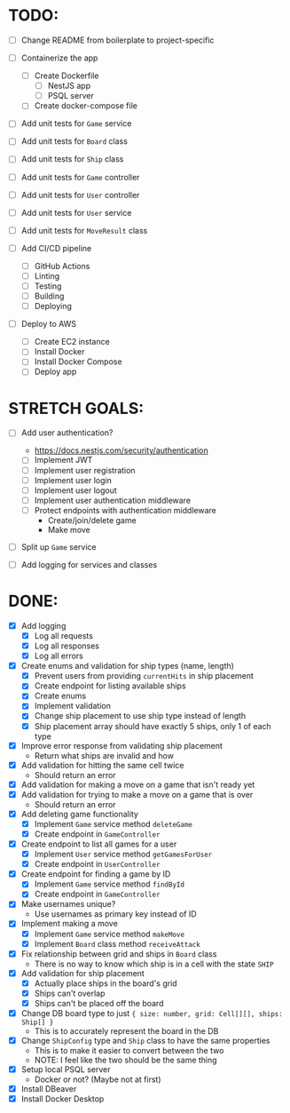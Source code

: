 # TODO:

- [ ] Change README from boilerplate to project-specific

- [ ] Containerize the app
  - [ ] Create Dockerfile
    - [ ] NestJS app
    - [ ] PSQL server
  - [ ] Create docker-compose file

- [ ] Add unit tests for `Game` service

- [ ] Add unit tests for `Board` class

- [ ] Add unit tests for `Ship` class

- [ ] Add unit tests for `Game` controller

- [ ] Add unit tests for `User` controller

- [ ] Add unit tests for `User` service

- [ ] Add unit tests for `MoveResult` class

- [ ] Add CI/CD pipeline
  - [ ] GitHub Actions
  - [ ] Linting
  - [ ] Testing
  - [ ] Building
  - [ ] Deploying

- [ ] Deploy to AWS
  - [ ] Create EC2 instance
  - [ ] Install Docker
  - [ ] Install Docker Compose
  - [ ] Deploy app

# STRETCH GOALS:

- [ ] Add user authentication?
  - https://docs.nestjs.com/security/authentication
  - [ ] Implement JWT
  - [ ] Implement user registration
  - [ ] Implement user login
  - [ ] Implement user logout
  - [ ] Implement user authentication middleware
  - [ ] Protect endpoints with authentication middleware
    - Create/join/delete game
    - Make move

- [ ] Split up `Game` service

- [ ] Add logging for services and classes

# DONE:

- [x] Add logging
  - [x] Log all requests
  - [x] Log all responses
  - [x] Log all errors
- [x] Create enums and validation for ship types (name, length)
  - [x] Prevent users from providing `currentHits` in ship placement
  - [x] Create endpoint for listing available ships
  - [x] Create enums
  - [x] Implement validation
  - [x] Change ship placement to use ship type instead of length
  - [x] Ship placement array should have exactly 5 ships, only 1 of each type
- [x] Improve error response from validating ship placement
  - Return what ships are invalid and how
- [x] Add validation for hitting the same cell twice
  - Should return an error
- [x] Add validation for making a move on a game that isn't ready yet
- [x] Add validation for trying to make a move on a game that is over
  - Should return an error
- [x] Add deleting game functionality
  - [x] Implement `Game` service method `deleteGame`
  - [x] Create endpoint in `GameController`
- [x] Create endpoint to list all games for a user
  - [x] Implement `User` service method `getGamesForUser`
  - [x] Create endpoint in `UserController`
- [x] Create endpoint for finding a game by ID
  - [x] Implement `Game` service method `findById`
  - [x] Create endpoint in `GameController`
- [x] Make usernames unique?
  - Use usernames as primary key instead of ID
- [x] Implement making a move
  - [x] Implement `Game` service method `makeMove`
  - [x] Implement `Board` class method `receiveAttack`
- [x] Fix relationship between grid and ships in `Board` class
  - There is no way to know which ship is in a cell with the state `SHIP`
- [x] Add validation for ship placement
  - [x] Actually place ships in the board's grid
  - [x] Ships can't overlap
  - [x] Ships can't be placed off the board
- [x] Change DB board type to just `{ size: number, grid: Cell[][], ships: Ship[] }`
  - This is to accurately represent the board in the DB
- [x] Change `ShipConfig` type and `Ship` class to have the same properties
  - This is to make it easier to convert between the two
  - NOTE: I feel like the two should be the same thing
- [x] Setup local PSQL server
  - Docker or not? (Maybe not at first)
- [x] Install DBeaver
- [x] Install Docker Desktop
